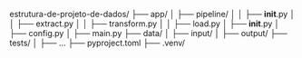 estrutura-de-projeto-de-dados/
├── app/
│   ├── pipeline/
│   │   ├── __init__.py
│   │   ├── extract.py
│   │   ├── transform.py
│   │   ├── load.py
│   ├── __init__.py
│   ├── config.py
│   ├── main.py
├── data/
│   ├── input/
│   ├── output/
├── tests/
│   ├── ...
├── pyproject.toml
├── .venv/
